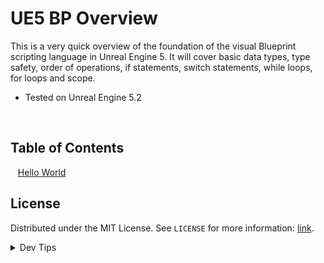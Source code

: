 # UE5 BP Overview


<!-- OVERVIEW -->
This is a very quick overview of the foundation of the visual Blueprint scripting language in Unreal Engine 5. It will cover basic data types, type safety, order of operations, if statements, switch statements, while loops, for loops and scope.

* Tested on Unreal Engine 5.2

<br>

<!-- TOC -->
## Table of Contents

<kbd></kbd> &nbsp;&nbsp; [Hello World](hello-world/README.md#user-content-hello-world) <br>

<!-- LICENSE -->
## License
Distributed under the MIT License. See `LICENSE` for more information: [link](LICENSE).

</details>
<details><summary>Dev Tips</summary>
make git m="add commit message"
</details>